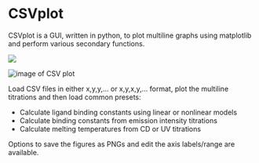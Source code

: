 # CSVplot

CSVplot is a GUI, written in python, to plot multiline graphs using matplotlib and perform various secondary functions.

<img src="https://imgur.com/898ka8u">

![image of CSV plot](https://imgur.com/898ka8u)

Load CSV files in either x,y,y,... or x,y,x,y,... format, plot the multiline titrations and then load common presets:

* Calculate ligand binding constants using linear or nonlinear models
* Calculate binding constants from emission intensity titrations
* Calculate melting temperatures from CD or UV titrations

Options to save the figures as PNGs and edit the axis labels/range are available.
